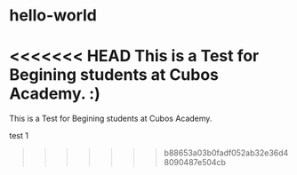 # hello-world
<<<<<<< HEAD
This is a Test for Begining students at Cubos Academy. :)
=======
This is a Test for Begining students at Cubos Academy. 

test 1
>>>>>>> b88653a03b0fadf052ab32e36d48090487e504cb

